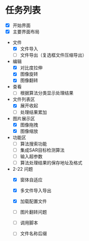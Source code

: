 # 任务列表
- [x] 开始界面
- [x] 主要界面布局
* 文件
  - [x] 文件导入
  - [ ] 文件导出（复选框文件压缩导出）
* 编辑
  - [x] 对比度拉伸
  - [x] 图像旋转
  - [x] 图像翻转
* 查看
  - [ ] 根据算法分类显示处理结果
* 文件列表区
  - [x] 展开收起
  - [ ] 处理结果累加
* 图片展示区
  - [x] 图像拖拽
  - [x] 图像缩放
* 功能区
  - [ ] 算法搜索功能
  - [ ] 集成SAR目标检测算法
  - [ ] 输入超参数
  - [ ] 算法处理结果的保存地址及格式

* 2-22 问题
  - [x] 窗体自适应
  - [x] 多文件导入导出
  - [x] 加载配置文件
  - [ ] 图片翻转问题
  - [ ] 调用脚本
  - [ ] 文件名称后缀

